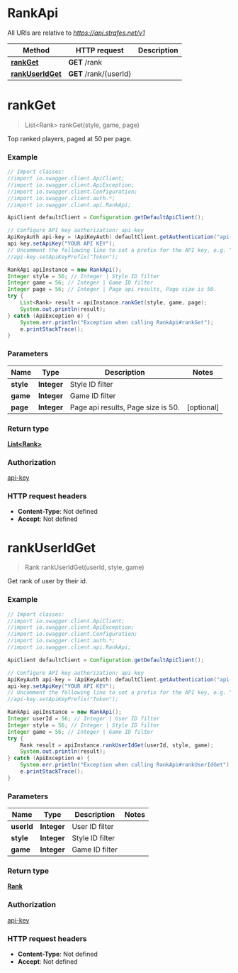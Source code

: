 # RankApi

All URIs are relative to *https://api.strafes.net/v1*

Method | HTTP request | Description
------------- | ------------- | -------------
[**rankGet**](RankApi.md#rankGet) | **GET** /rank | 
[**rankUserIdGet**](RankApi.md#rankUserIdGet) | **GET** /rank/{userId} | 


<a name="rankGet"></a>
# **rankGet**
> List&lt;Rank&gt; rankGet(style, game, page)



Top ranked players, paged at 50 per page.

### Example
```java
// Import classes:
//import io.swagger.client.ApiClient;
//import io.swagger.client.ApiException;
//import io.swagger.client.Configuration;
//import io.swagger.client.auth.*;
//import io.swagger.client.api.RankApi;

ApiClient defaultClient = Configuration.getDefaultApiClient();

// Configure API key authorization: api-key
ApiKeyAuth api-key = (ApiKeyAuth) defaultClient.getAuthentication("api-key");
api-key.setApiKey("YOUR API KEY");
// Uncomment the following line to set a prefix for the API key, e.g. "Token" (defaults to null)
//api-key.setApiKeyPrefix("Token");

RankApi apiInstance = new RankApi();
Integer style = 56; // Integer | Style ID filter
Integer game = 56; // Integer | Game ID filter
Integer page = 56; // Integer | Page api results, Page size is 50.
try {
    List<Rank> result = apiInstance.rankGet(style, game, page);
    System.out.println(result);
} catch (ApiException e) {
    System.err.println("Exception when calling RankApi#rankGet");
    e.printStackTrace();
}
```

### Parameters

Name | Type | Description  | Notes
------------- | ------------- | ------------- | -------------
 **style** | **Integer**| Style ID filter |
 **game** | **Integer**| Game ID filter |
 **page** | **Integer**| Page api results, Page size is 50. | [optional]

### Return type

[**List&lt;Rank&gt;**](Rank.md)

### Authorization

[api-key](../README.md#api-key)

### HTTP request headers

 - **Content-Type**: Not defined
 - **Accept**: Not defined

<a name="rankUserIdGet"></a>
# **rankUserIdGet**
> Rank rankUserIdGet(userId, style, game)



Get rank of user by their id.

### Example
```java
// Import classes:
//import io.swagger.client.ApiClient;
//import io.swagger.client.ApiException;
//import io.swagger.client.Configuration;
//import io.swagger.client.auth.*;
//import io.swagger.client.api.RankApi;

ApiClient defaultClient = Configuration.getDefaultApiClient();

// Configure API key authorization: api-key
ApiKeyAuth api-key = (ApiKeyAuth) defaultClient.getAuthentication("api-key");
api-key.setApiKey("YOUR API KEY");
// Uncomment the following line to set a prefix for the API key, e.g. "Token" (defaults to null)
//api-key.setApiKeyPrefix("Token");

RankApi apiInstance = new RankApi();
Integer userId = 56; // Integer | User ID filter
Integer style = 56; // Integer | Style ID filter
Integer game = 56; // Integer | Game ID filter
try {
    Rank result = apiInstance.rankUserIdGet(userId, style, game);
    System.out.println(result);
} catch (ApiException e) {
    System.err.println("Exception when calling RankApi#rankUserIdGet");
    e.printStackTrace();
}
```

### Parameters

Name | Type | Description  | Notes
------------- | ------------- | ------------- | -------------
 **userId** | **Integer**| User ID filter |
 **style** | **Integer**| Style ID filter |
 **game** | **Integer**| Game ID filter |

### Return type

[**Rank**](Rank.md)

### Authorization

[api-key](../README.md#api-key)

### HTTP request headers

 - **Content-Type**: Not defined
 - **Accept**: Not defined

